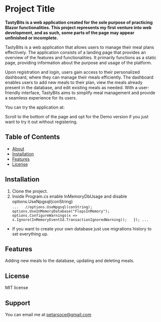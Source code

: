 # Project Title

**TastyBits is a web application created for the sole purpose of practicing Blazor functionalities. This project represents my first venture into web development, and as such, some parts of the page may appear unfinished or incomplete.**

TastyBits is a web application that allows users to manage their meal plans effectively. The application consists of a landing page that provides an overview of the features and functionalities. It primarily functions as a static page, providing information about the purpose and usage of the platform.

Upon registration and login, users gain access to their personalized dashboard, where they can manage their meals efficiently. The dashboard enables users to add new meals to their plan, view the meals already present in the database, and edit existing meals as needed. With a user-friendly interface, TastyBits aims to simplify meal management and provide a seamless experience for its users.

You can try the application at: 

Scroll to the bottom of the page and opt for the Demo version if you just want to try it out without registering.
## Table of Contents

- [About](#about)
- [Installation](#installation)
- [Features](#features)
- [License](#license)

## Installation

1. Clone the project.
2. Inside Program.cs enable InMemoryDbUsage and disable options.UseNpgsql(conString)  
`
...  
 //options.UseNpgsql(conString);  
options.UseInMemoryDatabase("FlopsInMemory");  
options.ConfigureWarnings(x => x.Ignore(InMemoryEventId.TransactionIgnoredWarning));  
});
...  
` 
- If you want to create your own database just use migrations history to set everything up.


## Features

Adding new meals to the database, updating and deleting meals.

## License

MIT license

## Support

You can email me at petarsoce@gmail.com
